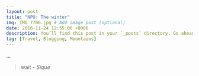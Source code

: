 ```yaml
---
layout: post
title: "NPU: The winter"
img: IMG_7706.jpg # Add image post (optional)
date: 2016-11-24 12:55:00 +0086
description: You’ll find this post in your `_posts` directory. Go ahead and edit it and re-build the site to see your changes. # Add post description (optional)
tag: [Travel, Blogging, Mountains]
---
```

...
> wait <cite>- Sique</cite>